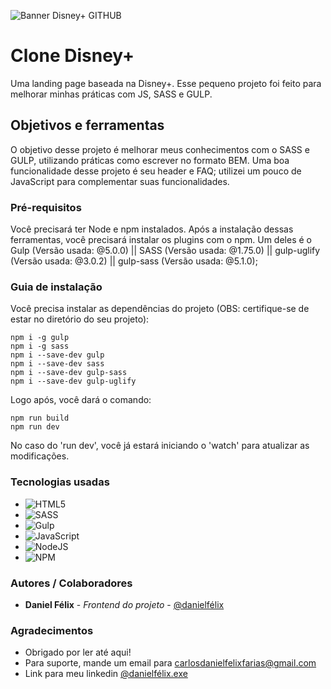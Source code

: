 ![Banner Disney+ GITHUB](https://github.com/danzSTK/clone_disneyplus/assets/147999688/aff42dfd-526a-4592-b0ea-2cccd58e1c04)

# Clone Disney+
Uma landing page baseada na Disney+. Esse pequeno projeto foi feito para melhorar minhas práticas com JS, SASS e GULP.

## Objetivos e ferramentas
O objetivo desse projeto é melhorar meus conhecimentos com o SASS e GULP, utilizando práticas como escrever no formato BEM. Uma boa funcionalidade desse projeto é seu header e FAQ; utilizei um pouco de JavaScript para complementar suas funcionalidades.

### Pré-requisitos

Você precisará ter Node e npm instalados. Após a instalação dessas ferramentas, você precisará instalar os plugins com o npm. Um deles é o Gulp (Versão usada: @5.0.0) || SASS (Versão usada: @1.75.0) || gulp-uglify (Versão usada: @3.0.2) || gulp-sass (Versão usada: @5.1.0);

### Guia de instalação

Você precisa instalar as dependências do projeto (OBS: certifique-se de estar no diretório do seu projeto):
```
npm i -g gulp
npm i -g sass
npm i --save-dev gulp
npm i --save-dev sass
npm i --save-dev gulp-sass
npm i --save-dev gulp-uglify
```
Logo após, você dará o comando:
```
npm run build
npm run dev
```
No caso do 'run dev', você já estará iniciando o 'watch' para atualizar as modificações.

### Tecnologias usadas

* ![HTML5](https://img.shields.io/badge/html5-%23E34F26.svg?style=for-the-badge&logo=html5&logoColor=white)
* ![SASS](https://img.shields.io/badge/SASS-hotpink.svg?style=for-the-badge&logo=SASS&logoColor=white)
* ![Gulp](https://img.shields.io/badge/GULP-%23CF4647.svg?style=for-the-badge&logo=gulp&logoColor=white)
* ![JavaScript](https://img.shields.io/badge/javascript-%23323330.svg?style=for-the-badge&logo=javascript&logoColor=%23F7DF1E)
* ![NodeJS](https://img.shields.io/badge/node.js-6DA55F?style=for-the-badge&logo=node.js&logoColor=white)
* ![NPM](https://img.shields.io/badge/NPM-%23CB3837.svg?style=for-the-badge&logo=npm&logoColor=white)

### Autores / Colaboradores

* **Daniel Félix** - *Frontend do projeto* -  [@danielfélix](www.linkedin.com/in/carlos-daniel-farias-félix-1334b5230)

### Agradecimentos
* Obrigado por ler até aqui!
* Para suporte, mande um email para carlosdanielfelixfarias@gmail.com
* Link para meu linkedin [@danielfélix.exe](www.linkedin.com/in/carlos-daniel-farias-félix-1334b5230)


